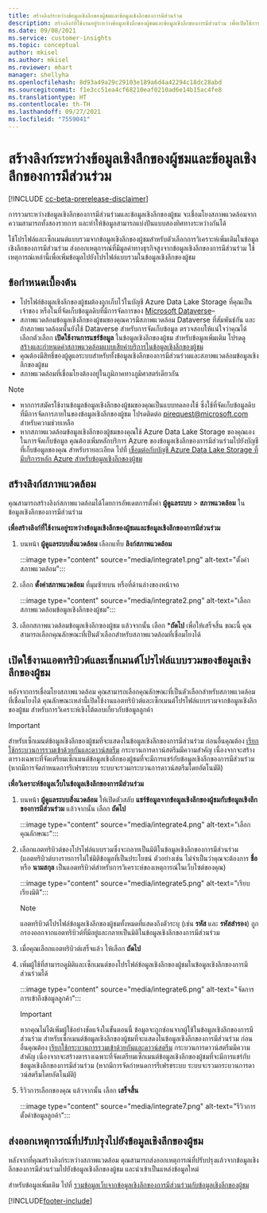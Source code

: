 ```yaml
---
title: สร้างลิงก์ระหว่างข้อมูลเชิงลึกของผู้ชมและข้อมูลเชิงลึกของการมีส่วนร่วม
description: สร้างลิงก์ที่ใช้งานอยู่ระหว่างข้อมูลเชิงลึกของผู้ชมและข้อมูลเชิงลึกของการมีส่วนร่วม เพื่อเปิดใช้การแชร์ข้อมูลแบบสองทิศทาง
ms.date: 09/08/2021
ms.service: customer-insights
ms.topic: conceptual
author: mkisel
ms.author: mkisel
ms.reviewer: mhart
manager: shellyha
ms.openlocfilehash: 8d93a49a29c29103e189a6d4a42294c18dc28abd
ms.sourcegitcommit: f1e3cc51ea4cf68210eaf0210ad6e14b15ac4fe8
ms.translationtype: HT
ms.contentlocale: th-TH
ms.lasthandoff: 09/27/2021
ms.locfileid: "7559041"
---
```

# <a name="create-a-link-between-audience-insights-and-engagement-insights"></a>สร้างลิงก์ระหว่างข้อมูลเชิงลึกของผู้ชมและข้อมูลเชิงลึกของการมีส่วนร่วม

[!INCLUDE [cc-beta-prerelease-disclaimer](includes/cc-beta-prerelease-disclaimer.md)]

การรวมระหว่างข้อมูลเชิงลึกของการมีส่วนร่วมและข้อมูลเชิงลึกของผู้ชม จะเชื่อมโยงสภาพแวดล้อมจากความสามารถทั้งสองรายการ และทำให้ข้อมูลสามารถแบ่งปันแบบสองทิศทางระหว่างกันได้

ใช้โปรไฟล์และเซ็กเมนต์แบบรวมจากข้อมูลเชิงลึกของผู้ชมสำหรับตัวเลือกการวิเคราะห์เพิ่มเติมในข้อมูลเชิงลึกของการมีส่วนร่วม ส่งออกเหตุการณ์ที่มีมูลค่าทางธุรกิจสูงจากข้อมูลเชิงลึกของการมีส่วนร่วม ใช้เหตุการณ์เหล่านี้เพื่อเพิ่มข้อมูลไปยังโปรไฟล์แบบรวมในข้อมูลเชิงลึกของผู้ชม

## <a name="prerequisites"></a>ข้อกำหนดเบื้องต้น

- โปรไฟล์ข้อมูลเชิงลึกของผู้ชมต้องถูกเก็บไว้ในบัญชี Azure Data Lake Storage ที่คุณเป็นเจ้าของ หรือในที่จัดเก็บข้อมูลดิบที่มีการจัดการของ [Microsoft Dataverse](/powerapps/maker/data-platform/data-platform-intro.md)&ndash; 
- สภาพแวดล้อมข้อมูลเชิงลึกของผู้ชมของคุณควรมีสภาพแวดล้อม Dataverse ที่สัมพันธ์กัน และถ้าสภาพแวดล้อมนั้นยังใช้ Dataverse สำหรับการจัดเก็บข้อมูล ตรวจสอบให้แน่ใจว่าคุณได้เลือกตัวเลือก **เปิดใช้งานการแชร์ข้อมูล** ในข้อมูลเชิงลึกของผู้ชม สำหรับข้อมูลเพิ่มเติม โปรดดู [สร้างและกำหนดค่าสภาพแวดล้อมแบบเสียค่าบริการในข้อมูลเชิงลึกของผู้ชม](../audience-insights/get-started-paid.md)
- คุณต้องมีสิทธิ์ของผู้ดูแลระบบสำหรับทั้งข้อมูลเชิงลึกของการมีส่วนร่วมและสภาพแวดล้อมข้อมูลเชิงลึกของผู้ชม
- สภาพแวดล้อมที่เชื่อมโยงต้องอยู่ในภูมิภาคทางภูมิศาสตร์เดียวกัน

> [!NOTE]
> - หากการสมัครใช้งานข้อมูลข้อมูลเชิงลึกของผู้ชมของคุณเป็นแบบทดลองใช้ ซึ่งใช้ที่จัดเก็บข้อมูลดิบที่มีการจัดการภายในของข้อมูลเชิงลึกของผู้ชม โปรดติดต่อ [pirequest@microsoft.com](mailto:pirequest@microsoft.com) สำหรับความช่วยเหลือ 
> - หากสภาพแวดล้อมข้อมูลเชิงลึกของผู้ชมของคุณใช้ Azure Data Lake Storage ของคุณเองในการจัดเก็บข้อมูล คุณต้องเพิ่มหลักบริการ Azure ของข้อมูลเชิงลึกของการมีส่วนร่วมไปยังบัญชีที่เก็บข้อมูลของคุณ สำหรับรายละเอียด ไปที่ [เชื่อมต่อกับบัญชี Azure Data Lake Storage ที่มีบริการหลัก Azure สำหรับข้อมูลเชิงลึกของผู้ชม](../audience-insights/connect-service-principal.md) 


## <a name="create-an-environment-link"></a>สร้างลิงก์สภาพแวดล้อม

คุณสามารถสร้างลิงก์สภาพแวดล้อมได้โดยการอัพเดตการตั้งค่า **ผู้ดูแลระบบ** > **สภาพแวดล้อม** ในข้อมูลเชิงลึกของการมีส่วนร่วม

**เพื่อสร้างลิงก์ที่ใช้งานอยู่ระหว่างข้อมูลเชิงลึกของผู้ชมและข้อมูลเชิงลึกของการมีส่วนร่วม**

1. บนหน้า **ผู้ดูแลระบบสิ่งแวดล้อม** เลือกแท็บ **ลิงก์สภาพแวดล้อม**

    :::image type="content" source="media/integrate1.png" alt-text="ตั้งค่าสภาพแวดล้อม":::

1. เลือก **ตั้งค่าสภาพแวดล้อม** ที่มุมซ้ายบน หรือที่ด้านล่างของหน้าจอ

     :::image type="content" source="media/integrate2.png" alt-text="เลือกสภาพแวดล้อมข้อมูลเชิงลึกของผู้ชม":::

1. เลือกสภาพแวดล้อมข้อมูลเชิงลึกฃองผู้ชม แล้วจากนั้น เลือก ***ถัดไป** เพื่อให้เสร็จสิ้น ขณะนี้ คุณสามารถเลือกคุณลักษณะที่เป็นตัวเลือกสำหรับสภาพแวดล้อมที่เชื่อมโยงได้
 
## <a name="enable-audience-insights-unified-profiles-attributes-and-segments"></a>เปิดใช้งานแอตทริบิวต์และเซ็กเมนต์โปรไฟล์แบบรวมของข้อมูลเชิงลึกของผู้ชม

หลังจากการเชื่อมโยงสภาพแวดล้อม คุณสามารถเลือกคุณลักษณะที่เป็นตัวเลือกสำหรับสภาพแวดล้อมที่เชื่อมโยงได้ คุณลักษณะเหล่านี้เปิดใช้งานแอตทริบิวต์และเซ็กเมนต์โปรไฟล์แบบรวมจากข้อมูลเชิงลึกของผู้ชม สำหรับการวิเคราะห์เชิงโต้ตอบเกี่ยวกับข้อมูลลูกค้า

> [!IMPORTANT]
> สำหรับเซ็กเมนต์ข้อมูลเชิงลึกของผู้ชมที่จะแสดงในข้อมูลเชิงลึกของการมีส่วนร่วม ก่อนอื่นคุณต้อง [เรียกใช้กระบวนการรวมเข้าด้วยกันและดาวน์สตรีม](../audience-insights/merge-entities.md) กระบวนการดาวน์สตรีมมีความสำคัญ เนื่องจากจะสร้างตารางเฉพาะที่จัดเตรียมเซ็กเมนต์ข้อมูลเชิงลึกของผู้ชมที่จะมีการแชร์กับข้อมูลเชิงลึกของการมีส่วนร่วม (หากมีการจัดกำหนดการรีเฟรชระบบ ระบบจะรวมกระบวนการดาวน์สตรีมโดยอัตโนมัติ)

**เพื่อวิเคราะห์ข้อมูลเว็บในข้อมูลเชิงลึกของการมีส่วนร่วม**

1. บนหน้า **ผู้ดูแลระบบสิ่งแวดล้อม** ให้เปิดตัวสลับ **แชร์ข้อมูลจากข้อมูลเชิงลึกของผู้ชมกับข้อมูลเชิงลึกของการมีส่วนร่วม** แล้วจากนั้น เลือก **ถัดไป**

    :::image type="content" source="media/integrate4.png" alt-text="เลือกคุณลักษณะ":::

1. เลือกแอตทริบิวต์ของโปรไฟล์แบบรวมซึ่งจะกลายเป็นมิติในข้อมูลเชิงลึกของการมีส่วนร่วม (แอตทริบิวต์บางรายการไม่ใช่มิติข้อมูลที่เป็นประโยชน์ ตัวอย่างเช่น ไม่จำเป็นว่าคุณจะต้องการ **ชื่อ** หรือ **นามสกุล** เป็นแอตทริบิวต์สำหรับการวิเคราะห์ของเหตุการณ์ในเว็บไซต์ของคุณ)

    :::image type="content" source="media/integrate5.png" alt-text="เรียบเรียงมิติ":::

   >[!NOTE]
   > แอตทริบิวต์โปรไฟล์ข้อมูลเชิงลึกของผู้ชมทั้งหมดที่แสดงถึงตัวระบุ (เช่น **รหัส** และ **รหัสสำรอง**) ถูกกรองออกจากแอตทริบิวต์ที่มีอยู่และกลายเป็นมิติในข้อมูลเชิงลึกของการมีส่วนร่วม

1. เมื่อคุณเลือกแอตทริบิวต์เสร็จแล้ว ให้เลือก **ถัดไป**
1. เพิ่มผู้ใช้ที่สามารถดูมิติและเซ็กเมนต์ของโปรไฟล์ข้อมูลเชิงลึกของผู้ชมในข้อมูลเชิงลึกของการมีส่วนร่วมได้

    :::image type="content" source="media/integrate6.png" alt-text="จัดการการเข้าถึงข้อมูลลูกค้า":::

   > [!IMPORTANT]
   > หากคุณไม่ได้เพิ่มผู้ใช้อย่างชัดแจ้งในขั้นตอนนี้ ข้อมูลจะถูกซ่อนจากผู้ใช้ในข้อมูลเชิงลึกของการมีส่วนร่วม
   > สำหรับเซ็กเมนต์ข้อมูลเชิงลึกของผู้ชมที่จะแสดงในข้อมูลเชิงลึกของการมีส่วนร่วม ก่อนอื่นคุณต้อง [เรียกใช้กระบวนการรวมเข้าด้วยกันและดาวน์สตรีม](../audience-insights/merge-entities.md) กระบวนการดาวน์สตรีมมีความสำคัญ เนื่องจากจะสร้างตารางเฉพาะที่จัดเตรียมเซ็กเมนต์ข้อมูลเชิงลึกของผู้ชมที่จะมีการแชร์กับข้อมูลเชิงลึกของการมีส่วนร่วม (หากมีการจัดกำหนดการรีเฟรชระบบ ระบบจะรวมกระบวนการดาวน์สตรีมโดยอัตโนมัติ)

1. รีวิวการเลือกของคุณ แล้วจากนั้น เลือก **เสร็จสิ้น**

    :::image type="content" source="media/integrate7.png" alt-text="รีวิวการตั้งค่าข้อมูลลูกค้า":::

## <a name="export-refined-events-to-audience-insights"></a>ส่งออกเหตุการณ์ที่ปรับปรุงไปยังข้อมูลเชิงลึกของผู้ชม

หลังจากที่คุณสร้างลิงก์ระหว่างสภาพแวดล้อม คุณสามารถส่งออกเหตุการณ์ที่ปรับปรุงแล้วจากข้อมูลเชิงลึกของการมีส่วนร่วมไปยังข้อมูลเชิงลึกของผู้ชม และนำเข้าเป็นแหล่งข้อมูลใหม่ 

สำหรับข้อมูลเพิ่มเติม ไปที่ [รวมข้อมูลเว็บจากข้อมูลเชิงลึกของการมีส่วนร่วมกับข้อมูลเชิงลึกของผู้ชม](../audience-insights/integrate-engagement-insights.md)

<!--
## Share engagement insights refined events with audience insights

After you create a link between environments, a new option becomes available for you to share [refined events](refined-events.md) with audience insights.

Consider the following when creating refined events for audience insights: 

- Provide a meaningful name for the refined event. It will be used as an activity name in audience insights.
- Select at least the following properties to create an activity in audience insights: 
    - Signal.Action.Name indicates the activity details.
    - Signal.User.Id maps with the customer ID.
    - Signal.View.Uri is a web address as a basis for segments or measures.
    - Signal.Export.Id is a primary key for events.
    - Signal.Timestamp determines the date and time for the activity.

To share refined events:

1. From the engagement insights menu, select **Data** and then select the **Events** tab.
2. On the **Action** menu, select **Share as activity**.

    :::image type="content" source="media/integrate8.png" alt-text="Data shared events settings.":::

3. You can view and stop actively shared events on the **Export and Sharing** tab.
4. -- per Michael K, we need a mock here (Mukesh needs to update to reflect what happens in AUI once a user shares a refined event (i.e. no longer AUI, data wrangler needs to go discover data in the storage, the shared event is available as a DS and entity, correct?)

### Attach refined events shared as activities to unified profiles in audience insights

You can bring customer web activity data from engagement insights into audience insights. In addition to transactional, demographic, or behavioral data, you can view activities on the web in unified customer profiles. You can then use these profiles to get insights such as segments, measures, and predictions for audience activation.

Follow the steps in [data unification](../audience-insights/data-unification.md) to map, match, and merge website authentication information to unified profiles in audience insights.

You can also share refined events that are now available in audience insights, identified as data sources and entities. 

Next, you can relate event data from engagement insights as unified activities in customer profiles.

### Relate refined event data as an activity of a customer profile

After unifying the data, you can configure the activity for the customer profile. For more information, go to [Customer activities](../audience-insights/activities.md).

:::image type="content" source="media/web-event-activity.png" alt-text="Activities page with expanded Edit activity pane.":::

Next, configure the new activity by using mapping elements: 

- **Primary Key**: Signal.Export.Id, a unique ID that is available for every event record in engagement insights. This property is automatically generated.

- **Timestamp**: Signal.Timestamp in the event property.

- **Event**: Signal.Name, the event name that you want to track.

- **Web address**: Signal.View.Uri that refers to the URI of the page that created the event.

- **Details**: Signal.Action.Name to represent the information to associate with the event. The selected property in this case indicates that the event is for email promotion.

- **Activity type**: In this example, we choose the existing activity type WebLog. This selection is a useful filter option to run prediction models or create segments based on this activity type.

- **Set up relationship**: This important setting ties the activity to existing customer profiles. **Signal.User.Id** is the identifier configured in the SDK to be collected. It relates to the user ID in other data sources that are configured in audience insights. 

This example configures the relationship between Signal.User.Id and RetailCustomers:CustomerRetailId, which is the primary key that was identified in the map step of the data unification process.

After processing the activities, you can review customer records and open a customer card to see activities from engagement insights in the timeline. 

> [!TIP]
> To find a customer ID that has an engagement insights activity, go to **Entities** and preview the data for the UnifiedActivity entity. **ActivityTypeDisplay = WebLog** contains the engagement insights activity configured in the preceding example. Copy the customer ID for one of those records and search<!--note from editor: Edit okay? I couldn't quite follow this.-- > for that ID on the **Customers** page.

--> 

[!INCLUDE[footer-include](../includes/footer-banner.md)]
